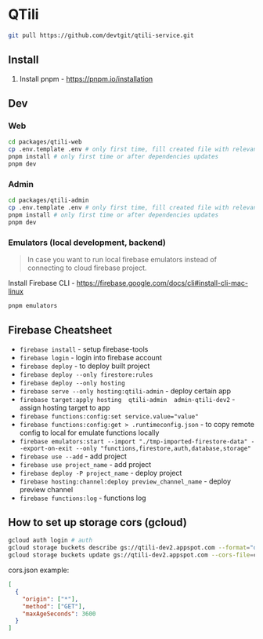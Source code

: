 # QTili

```bash
git pull https://github.com/devtgit/qtili-service.git
```

## Install

1. Install pnpm - https://pnpm.io/installation

## Dev

### Web

```bash
cd packages/qtili-web
cp .env.template .env # only first time, fill created file with relevant variables
pnpm install # only first time or after dependencies updates
pnpm dev
```

### Admin

```bash
cd packages/qtili-admin
cp .env.template .env # only first time, fill created file with relevant variables
pnpm install # only first time or after dependencies updates
pnpm dev
```

### Emulators (local development, backend)

> In case you want to run local firebase emulators instead of connecting to cloud firebase project.

Install Firebase CLI - https://firebase.google.com/docs/cli#install-cli-mac-linux

```bash
pnpm emulators
```

## Firebase Cheatsheet

* `firebase install` - setup firebase-tools
* `firebase login` - login into firebase account
* `firebase deploy` - to deploy built project
* `firebase deploy --only firestore:rules`
* `firebase deploy --only hosting`
* `firebase serve --only hosting:qtili-admin` - deploy certain app
* `firebase target:apply hosting  qtili-admin  admin-qtili-dev2` - assign hosting target to app
* `firebase functions:config:set service.value="value"`
* `firebase functions:config:get > .runtimeconfig.json` - to copy remote config to local for emulate functions locally
* `firebase emulators:start --import "./tmp-imported-firestore-data" --export-on-exit --only "functions,firestore,auth,database,storage"`
* `firebase use --add` - add project
* `firebase use project_name` - add project
* `firebase deploy -P project_name` - deploy project
* `firebase hosting:channel:deploy preview_channel_name` - deploy preview channel
* `firebase functions:log` - functions log


## How to set up storage cors (gcloud)

```bash
gcloud auth login # auth
gcloud storage buckets describe gs://qtili-dev2.appspot.com --format="default(cors)" # get cors config
gcloud storage buckets update gs://qtili-dev2.appspot.com --cors-file=cors.json # set cors config
```

cors.json example:
```json
[
  {
    "origin": ["*"],
    "method": ["GET"],
    "maxAgeSeconds": 3600
  }
]
```
